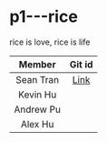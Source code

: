 # p1---rice
rice is love, rice is life

| Member | Git id |
| :---:   | :-: |
| Sean Tran | [Link](https://github.com/sgtran) |
| Kevin Hu |  |
| Andrew Pu | |
| Alex Hu | |